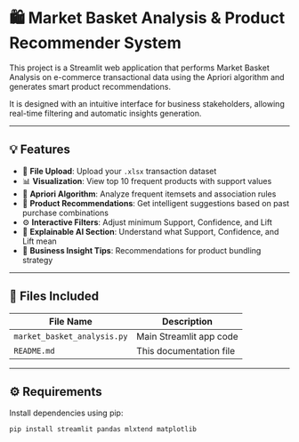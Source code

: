 # 🛍️ Market Basket Analysis & Product Recommender System

This project is a Streamlit web application that performs Market Basket Analysis on e-commerce transactional data using the Apriori algorithm and generates smart product recommendations.

It is designed with an intuitive interface for business stakeholders, allowing real-time filtering and automatic insights generation.

---

## 💡 Features

- 📁 **File Upload**: Upload your `.xlsx` transaction dataset
- 📊 **Visualization**: View top 10 frequent products with support values
- 🧠 **Apriori Algorithm**: Analyze frequent itemsets and association rules
- 🎯 **Product Recommendations**: Get intelligent suggestions based on past purchase combinations
- ⚙️ **Interactive Filters**: Adjust minimum Support, Confidence, and Lift
- 🧾 **Explainable AI Section**: Understand what Support, Confidence, and Lift mean
- 💼 **Business Insight Tips**: Recommendations for product bundling strategy

---

## 📁 Files Included

| File Name                  | Description                                        |
|---------------------------|----------------------------------------------------|
| `market_basket_analysis.py` | Main Streamlit app code                         |
| `README.md`               | This documentation file                           |

---

## ⚙️ Requirements

Install dependencies using pip:

```bash
pip install streamlit pandas mlxtend matplotlib
